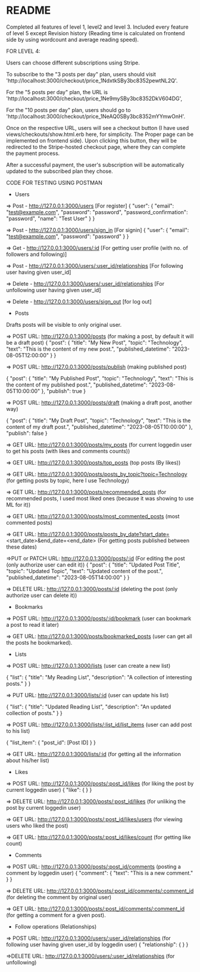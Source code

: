 # README

Completed all features of level 1, level2 and level 3. Included every feature of level 5 except Revision history (Reading time is calculated on frontend side by using wordcount and average reading speed).  


FOR LEVEL 4:

Users can choose different subscriptions using Stripe.

To subscribe to the "3 posts per day" plan, users should visit 'http://localhost:3000/checkout/price_1NdxtkSBy3bc8352pewtNL2Q'. 
 
For the "5 posts per day" plan, the URL is 'http://localhost:3000/checkout/price_1Ne9mySBy3bc8352DkV604DG', 
 
For the "10 posts per day" plan, users should go to 'http://localhost:3000/checkout/price_1NeAQ0SBy3bc8352mYYmwOnH'.

Once on the respective URL, users will see a checkout button (I have used views/checkouts/show.html.erb here, for simplicity. The Proper page can be implemented on frontend side). Upon clicking this button, they will be redirected to the Stripe-hosted checkout page, where they can complete the payment process.

After a successful payment, the user's subscription will be automatically updated to the subscribed plan they chose.


CODE FOR TESTING USING POSTMAN

* Users


=> Post -   http://127.0.0.1:3000/users    [For register]
{
  "user": {
    "email": "test@example.com",
    "password": "password",
    "password_confirmation": "password",
    "name": "Test User"
  }
}

=> Post -   http://127.0.0.1:3000/users/sign_in   [For signin]
{
  "user": {
    "email": "test@example.com",
    "password": "password"
  }
}

=> Get - http://127.0.0.1:3000/users/:id   [For getting user profile (with no. of followers and following)]

=> Post -   http://127.0.0.1:3000/users/:user_id/relationships   [For following user having given user_id]

=> Delete  -   http://127.0.0.1:3000/users/:user_id/relationships   [For unfollowing user having given user_id]

=> Delete  -   http://127.0.0.1:3000/users/sign_out  [for log out]


* Posts 

Drafts posts will be visible to only original user.


=> POST URL: http://127.0.0.1:3000/posts (for making a post, by default it will be a draft post)
{
  "post": {
    "title": "My New Post",
    "topic": "Technology",
    "text": "This is the content of my new post.",
    "published_datetime": "2023-08-05T12:00:00"
  }
}

=> POST URL: http://127.0.0.1:3000/posts/publish (making published post)

{
  "post": {
    "title": "My Published Post",
    "topic": "Technology",
    "text": "This is the content of my published post.",
    "published_datetime": "2023-08-05T10:00:00"
  },
  "publish": true
}


=> POST URL: http://127.0.0.1:3000/posts/draft (making a draft post, another way)

{
  "post": {
    "title": "My Draft Post",
    "topic": "Technology",
    "text": "This is the content of my draft post.",
    "published_datetime": "2023-08-05T10:00:00"
  },
  "publish": false
}


=> GET URL: http://127.0.0.1:3000/posts/my_posts (for current loggedin user to get his posts (with likes and comments counts))

=> GET URL: http://127.0.0.1:3000/posts/top_posts (top posts (By likes))

=> GET URL: http://127.0.0.1:3000/posts/posts_by_topic?topic=Technology (for getting posts by topic, here I use Technology)

=> GET URL: http://127.0.0.1:3000/posts/recommended_posts (for recommended posts, I used most liked ones (because it was showing to use ML for it))

=> GET URL: http://127.0.0.1:3000/posts/most_commented_posts (most commented posts)

=> GET URL: http://127.0.0.1:3000/posts/posts_by_date?start_date=<start_date>&end_date=<end_date>  (For getting posts published between these dates)

=>PUT or PATCH URL: http://127.0.0.1:3000/posts/:id (For editing the post (only authorize user can edit it))
{
  "post": {
    "title": "Updated Post Title",
    "topic": "Updated Topic",
    "text": "Updated content of the post.",
    "published_datetime": "2023-08-05T14:00:00"
  }
}

=> DELETE URL: http://127.0.0.1:3000/posts/:id (deleting the post (only authorize user can delete it))

* Bookmarks

=> POST URL: http://127.0.0.1:3000/posts/:id/bookmark (user can bookmark a post to read it later)

=> GET URL: http://127.0.0.1:3000/posts/bookmarked_posts (user can get all the posts he bookmarked).


* Lists

=> POST URL: http://127.0.0.1:3000/lists   (user can create a new list)

{
  "list": {
    "title": "My Reading List",
    "description": "A collection of interesting posts."
  }
}

=> PUT URL: http://127.0.0.1:3000/lists/:id  (user can update his list)

{
  "list": {
    "title": "Updated Reading List",
    "description": "An updated collection of posts."
  }
}


=> POST URL: http://127.0.0.1:3000/lists/:list_id/list_items   (user can add post to his list)

{
  "list_item": {
    "post_id": [Post ID]
  }
}

=> GET URL: http://127.0.0.1:3000/lists/:id   (for getting all the information about his/her list)


* Likes

=> POST URL: http://127.0.0.1:3000/posts/:post_id/likes (for liking the post by current loggedin user)
{
  "like": {
  }
}

=> DELETE URL: http://127.0.0.1:3000/posts/:post_id/likes (for unliking the post by current loggedin user)

=> GET URL: http://127.0.0.1:3000/posts/:post_id/likes/users (for viewing users who liked the post)

=> GET URL: http://127.0.0.1:3000/posts/:post_id/likes/count (for getting like count)

* Comments

=> POST URL: http://127.0.0.1:3000/posts/:post_id/comments (posting a comment by loggedin user)
{
  "comment": {
    "text": "This is a new comment."
  }
}

=> DELETE URL: http://127.0.0.1:3000/posts/:post_id/comments/:comment_id (for deleting the comment by original user)

=> GET URL: http://127.0.0.1:3000/posts/:post_id/comments/:comment_id (for getting a comment for a given post).

* Follow operations (Relationships)

=> POST URL: http://127.0.0.1:3000/users/:user_id/relationships (for following user having given user_id by loggedin user)
{
  "relationship": {
  }
}

=>DELETE URL: http://127.0.0.1:3000/users/:user_id/relationships (for unfollowing)





